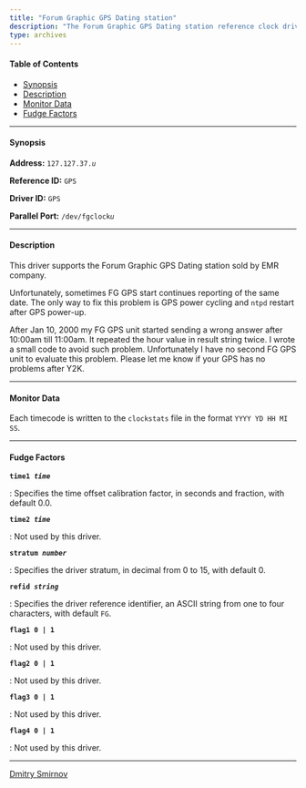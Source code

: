 ```yaml
---
title: "Forum Graphic GPS Dating station"
description: "The Forum Graphic GPS Dating station reference clock driver supports the Forum Graphic GPS Dating station sold by EMR company."
type: archives
---
```


#### Table of Contents

*   [Synopsis](/documentation/drivers/driver37/#synopsis)
*   [Description](/documentation/drivers/driver37/#description)
*   [Monitor Data](/documentation/drivers/driver37/#monitor-data)
*   [Fudge Factors](/documentation/drivers/driver37/#fudge-factors)

* * *

#### Synopsis

**Address:** <code>127.127.37._u_</code>

**Reference ID:** `GPS`

**Driver ID:** `GPS`

**Parallel Port:** <code>/dev/fgclock*u*</code>

* * *

#### Description

This driver supports the Forum Graphic GPS Dating station sold by EMR company.

Unfortunately, sometimes FG GPS start continues reporting of the same date. The only way to fix this problem is GPS power cycling and `ntpd` restart after GPS power-up.

After Jan 10, 2000 my FG GPS unit started sending a wrong answer after 10:00am till 11:00am. It repeated the hour value in result string twice. I wrote a small code to avoid such problem. Unfortunately I have no second FG GPS unit to evaluate this problem. Please let me know if your GPS has no problems after Y2K.

* * *

#### Monitor Data

Each timecode is written to the `clockstats` file in the format `YYYY YD HH MI SS`.

* * *

#### Fudge Factors

<code>**time1 _time_**</code>

: Specifies the time offset calibration factor, in seconds and fraction, with default 0.0.

<code>**time2 _time_**</code>

: Not used by this driver.

<code>**stratum _number_**</code>

: Specifies the driver stratum, in decimal from 0 to 15, with default 0.

<code>**refid _string_**</code>

: Specifies the driver reference identifier, an ASCII string from one to four characters, with default `FG`.

<code>**flag1 0 | 1**</code>

: Not used by this driver.

<code>**flag2 0 | 1**</code>

: Not used by this driver.

<code>**flag3 0 | 1**</code>

: Not used by this driver.

<code>**flag4 0 | 1**</code>

: Not used by this driver.

* * *

[Dmitry Smirnov](mailto:das@amt.ru)